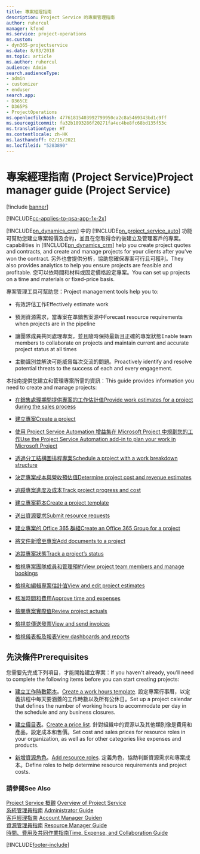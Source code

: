 ```yaml
---
title: 專案經理指南
description: Project Service 的專案管理指南
author: ruhercul
manager: kfend
ms.service: project-operations
ms.custom:
- dyn365-projectservice
ms.date: 8/03/2018
ms.topic: article
ms.author: ruhercul
audience: Admin
search.audienceType:
- admin
- customizer
- enduser
search.app:
- D365CE
- D365PS
- ProjectOperations
ms.openlocfilehash: 47761815403992799950ca2c8a5469343bd1c9ff
ms.sourcegitcommit: fa32b1893286f20271fa4ec4be8fc68bd135f53c
ms.translationtype: HT
ms.contentlocale: zh-HK
ms.lasthandoff: 02/15/2021
ms.locfileid: "5283890"
---
```

# <a name="project-manager-guide-project-service"></a><span data-ttu-id="5868b-103">專案經理指南 (Project Service)</span><span class="sxs-lookup"><span data-stu-id="5868b-103">Project manager guide (Project Service)</span></span>

[!include [banner](../includes/psa-now-project-operations.md)]

[!INCLUDE[cc-applies-to-psa-app-1x-2x](../includes/cc-applies-to-psa-app-1x-2x.md)]

[!INCLUDE[pn_dynamics_crm](../includes/pn-dynamics-crm.md)] <span data-ttu-id="5868b-104">中的 [!INCLUDE[pn_project_service_auto](../includes/pn-project-service-auto.md)] 功能可幫助您建立專案報價及合約，並且在您取得合約後建立及管理客戶的專案。</span><span class="sxs-lookup"><span data-stu-id="5868b-104">capabilities in [!INCLUDE[pn_dynamics_crm](../includes/pn-dynamics-crm.md)] help you create project quotes and contracts, and create and manage projects for your clients after you’ve won the contract.</span></span> <span data-ttu-id="5868b-105">另外也會提供分析，協助您確保專案可行且可獲利。</span><span class="sxs-lookup"><span data-stu-id="5868b-105">They also provides analytics to help you ensure projects are feasible and profitable.</span></span> <span data-ttu-id="5868b-106">您可以依時間和材料或固定價格設定專案。</span><span class="sxs-lookup"><span data-stu-id="5868b-106">You can set up projects on a time and materials or fixed-price basis.</span></span>  
  
 <span data-ttu-id="5868b-107">專案管理工具可幫助您：</span><span class="sxs-lookup"><span data-stu-id="5868b-107">Project management tools help you to:</span></span>  
  
-   <span data-ttu-id="5868b-108">有效評估工作</span><span class="sxs-lookup"><span data-stu-id="5868b-108">Effectively estimate work</span></span>  
  
-   <span data-ttu-id="5868b-109">預測資源需求，當專案在準銷售案源中</span><span class="sxs-lookup"><span data-stu-id="5868b-109">Forecast resource requirements when projects are in the pipeline</span></span>  
  
-   <span data-ttu-id="5868b-110">讓團隊成員共同處理專案，並且隨時保持最新且正確的專案狀態</span><span class="sxs-lookup"><span data-stu-id="5868b-110">Enable team members to collaborate on projects and maintain current and accurate project status at all times</span></span>  
  
-   <span data-ttu-id="5868b-111">主動識別並解決可能威脅每次交流的問題。</span><span class="sxs-lookup"><span data-stu-id="5868b-111">Proactively identify and resolve potential threats to the success of each and every engagement.</span></span>  
  
<span data-ttu-id="5868b-112">本指南提供您建立和管理專案所需的資訊：</span><span class="sxs-lookup"><span data-stu-id="5868b-112">This guide provides information you need to create and manage projects:</span></span>  
  
-   [<span data-ttu-id="5868b-113">在銷售處理期間提供專案的工作估計值</span><span class="sxs-lookup"><span data-stu-id="5868b-113">Provide work estimates for a project during the sales process</span></span>](../psa/provide-estimates-project-during-sales-process.md)  
  
-   [<span data-ttu-id="5868b-114">建立專案</span><span class="sxs-lookup"><span data-stu-id="5868b-114">Create a project</span></span>](../psa/create-project.md)  
  
-   [<span data-ttu-id="5868b-115">使用 Project Service Automation 增益集在 Microsoft Project 中規劃您的工作</span><span class="sxs-lookup"><span data-stu-id="5868b-115">Use the Project Service Automation add-in to plan your work in Microsoft Project</span></span>](../psa/add-plan-work-microsoft-project.md)  
  
-   [<span data-ttu-id="5868b-116">透過分工結構圖排程專案</span><span class="sxs-lookup"><span data-stu-id="5868b-116">Schedule a project with a work breakdown structure</span></span>](../psa/schedule-project-work-breakdown-structure.md)  
  
-   [<span data-ttu-id="5868b-117">決定專案成本與營收預估值</span><span class="sxs-lookup"><span data-stu-id="5868b-117">Determine project cost and revenue estimates</span></span>](../psa/determine-project-cost-revenue-estimates.md)  
  
-   [<span data-ttu-id="5868b-118">追蹤專案進度及成本</span><span class="sxs-lookup"><span data-stu-id="5868b-118">Track project progress and cost</span></span>](../psa/track-project-progress-cost.md)  
  
-   [<span data-ttu-id="5868b-119">建立專案範本</span><span class="sxs-lookup"><span data-stu-id="5868b-119">Create a project template</span></span>](../psa/create-project-template.md)  
  
-   [<span data-ttu-id="5868b-120">送出資源要求</span><span class="sxs-lookup"><span data-stu-id="5868b-120">Submit resource requests</span></span>](../psa/submit-resource-requests.md)  
  
-   [<span data-ttu-id="5868b-121">建立專案的 Office 365 群組</span><span class="sxs-lookup"><span data-stu-id="5868b-121">Create an Office 365 Group for a project</span></span>](../psa/create-office-365-group-project.md)  
  
-   [<span data-ttu-id="5868b-122">將文件新增至專案</span><span class="sxs-lookup"><span data-stu-id="5868b-122">Add documents to a project</span></span>](../psa/add-documents-project.md)  
  
-   [<span data-ttu-id="5868b-123">追蹤專案狀態</span><span class="sxs-lookup"><span data-stu-id="5868b-123">Track a project’s status</span></span>](../psa/track-project-status.md)  
  
-   [<span data-ttu-id="5868b-124">檢視專案團隊成員和管理預約</span><span class="sxs-lookup"><span data-stu-id="5868b-124">View project team members and manage bookings</span></span>](../psa/view-project-team-members-manage-bookings.md)  
  
-   [<span data-ttu-id="5868b-125">檢視和編輯專案估計值</span><span class="sxs-lookup"><span data-stu-id="5868b-125">View and edit project estimates</span></span>](../psa/view-edit-project-estimates.md)  
  
-   [<span data-ttu-id="5868b-126">核准時間和費用</span><span class="sxs-lookup"><span data-stu-id="5868b-126">Approve time and expenses</span></span>](../psa/approve-time-expenses.md)  
  
-   [<span data-ttu-id="5868b-127">檢閱專案實際值</span><span class="sxs-lookup"><span data-stu-id="5868b-127">Review project actuals</span></span>](../psa/review-project-actuals.md)  
  
-   [<span data-ttu-id="5868b-128">檢視並傳送發票</span><span class="sxs-lookup"><span data-stu-id="5868b-128">View and send invoices</span></span>](../psa/view-send-invoices.md)  
  
-   [<span data-ttu-id="5868b-129">檢視儀表板及報表</span><span class="sxs-lookup"><span data-stu-id="5868b-129">View dashboards and reports</span></span>](../psa/view-dashboards-reports.md)  
  
## <a name="prerequisites"></a><span data-ttu-id="5868b-130">先決條件</span><span class="sxs-lookup"><span data-stu-id="5868b-130">Prerequisites</span></span>  
 <span data-ttu-id="5868b-131">您需要先完成下列項目，才能開始建立專案：</span><span class="sxs-lookup"><span data-stu-id="5868b-131">If you haven't already, you’ll need to complete the following items before you can start creating projects:</span></span>  
  
-   <span data-ttu-id="5868b-132">[建立工作時數範本](../psa/create-work-hours-template.md)。</span><span class="sxs-lookup"><span data-stu-id="5868b-132">[Create a work hours template](../psa/create-work-hours-template.md).</span></span> <span data-ttu-id="5868b-133">設定專案行事曆，以定義排程中每天要涵蓋的工作時數以及所有公休日。</span><span class="sxs-lookup"><span data-stu-id="5868b-133">Set up a project calendar that defines the number of working hours to accommodate per day in the schedule and any business closures.</span></span>  
  
-   <span data-ttu-id="5868b-134">[建立價目表](../psa/create-price-list.md)。</span><span class="sxs-lookup"><span data-stu-id="5868b-134">[Create a price list](../psa/create-price-list.md).</span></span> <span data-ttu-id="5868b-135">針對組織中的資源以及其他類別像是費用和產品，設定成本和售價。</span><span class="sxs-lookup"><span data-stu-id="5868b-135">Set cost and sales prices for resource roles in your organization, as well as for other categories like expenses and products.</span></span>  
  
-   <span data-ttu-id="5868b-136">[新增資源角色](../psa/add-resource-roles.md)。</span><span class="sxs-lookup"><span data-stu-id="5868b-136">[Add resource roles](../psa/add-resource-roles.md).</span></span> <span data-ttu-id="5868b-137">定義角色，協助判斷資源需求和專案成本。</span><span class="sxs-lookup"><span data-stu-id="5868b-137">Define roles to help determine resource requirements and project costs.</span></span>  
  
### <a name="see-also"></a><span data-ttu-id="5868b-138">請參閱</span><span class="sxs-lookup"><span data-stu-id="5868b-138">See Also</span></span>  
 <span data-ttu-id="5868b-139">[Project Service 概觀](../psa/overview.md) </span><span class="sxs-lookup"><span data-stu-id="5868b-139">[Overview of Project Service](../psa/overview.md) </span></span>  
 <span data-ttu-id="5868b-140">[系統管理員指南](../psa/admin-guide.md) </span><span class="sxs-lookup"><span data-stu-id="5868b-140">[Administrator Guide](../psa/admin-guide.md) </span></span>  
 <span data-ttu-id="5868b-141">[客戶經理指南](../psa/account-manager-guide.md) </span><span class="sxs-lookup"><span data-stu-id="5868b-141">[Account Manager Guiden](../psa/account-manager-guide.md) </span></span>  
 <span data-ttu-id="5868b-142">[資源管理員指南](../psa/resource-manager-guide.md) </span><span class="sxs-lookup"><span data-stu-id="5868b-142">[Resource Manager Guide](../psa/resource-manager-guide.md) </span></span>  
 [<span data-ttu-id="5868b-143">時間、費用及共同作業指南</span><span class="sxs-lookup"><span data-stu-id="5868b-143">Time, Expense, and Collaboration Guide</span></span>](../psa/time-expense-collaboration-guide.md)



[!INCLUDE[footer-include](../includes/footer-banner.md)]